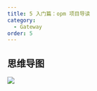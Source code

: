 ```yaml
---
title: 5 入门篇：opm 项目导读
category:
  - Gateway
order: 5
---
```


## 思维导图
![](./images/20250311_2336416960.png)

